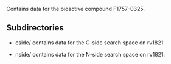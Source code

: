 Contains data for the bioactive compound F1757-0325.

## Subdirectories

- cside/ contains data for the C-side search space on rv1821.

- nside/ contains data for the N-side search space on rv1821.

